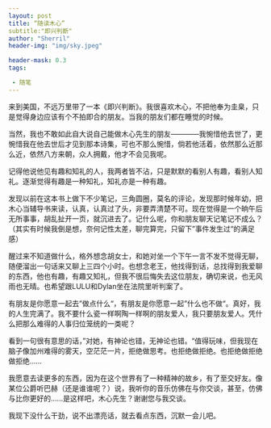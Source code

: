 ```yaml
---
layout: post
title: “随读木心”
subtitle:"即兴判断"  
author: "Sherril"
header-img: "img/sky.jpeg"

header-mask: 0.3
tags:

 - 随笔
---
```


来到美国，不远万里带了一本《即兴判断》。我很喜欢木心，不把他奉为圭臬，只是觉得身边应该有个不拍即合的朋友。当我的朋友们都在睡觉的时候。

当然，我也不敢如此自大说自己能做木心先生的朋友————我惋惜他去世了，更惋惜我在他去世后才见到那本诗集，可也不那么惋惜，倘若他活着，依然那么近那么近，依然八方来朝，众人拥戴，他才不会见我呢。

记得他说他见有趣和知礼的人，我两者皆不沾，只是默默的看别人有趣，看别人知礼。逐渐觉得有趣是一种知礼，知礼亦是一种有趣。

发现以前在这本书上做下不少笔记，三角圆圈，莫名的评论，发现那时候年幼，把木心当辅导书来读，认真，认真过了头，非要弄清楚不可。现在觉得是一个晌午后无所事事，胡乱扯开一页，就沉进去了。记什么呢，你和朋友聊天记笔记不成么？（其实有时候我倒是想，奈何记性太差，聊完算完，只留下”事件发生过“的满足感）

醒过来不知道做什么，格外想念胡女士，和她对坐一个下午一言不发不觉得无聊，随便溜出一句话来又聊上三四个小时。也想念老王，他找得到话，总找得到我爱聊的东西，他也有趣，有趣又知礼，但我不很后悔失去这位朋友，确切来说，也无风雨也无晴。也希望跟LULU和Dylan坐在法院里听判案了。

有朋友是你愿意一起去”做点什么“，有朋友是你愿意一起”什么也不做“。真好，我的人生完满了。我不要什么瓷一样啊陶一样啊的朋友爱人，我只要朋友爱人。凭什么把那么难得的人事归位笼统的一类呢？

看到一句很有意思的话，”对她，有神论也错，无神论也错。“值得玩味，但我现在脑子像加州难得的雾天，空茫茫一片，拒绝做思考。也拒绝做拒绝。也拒绝做拒绝做拒绝……

我愿意去读更多的东西，因为在这个世界有了一种精神的故乡，有了至交好友。像某位公爵听巴赫（还是谁谁呢？）说，我听你的音乐仿佛在与你交谈，甚至，仿佛与比你更好的……是这样吧，木心先生？谢谢您与我交谈。

我现下没什么干劲，说不出漂亮话，就去看点东西，沉默一会儿吧。


